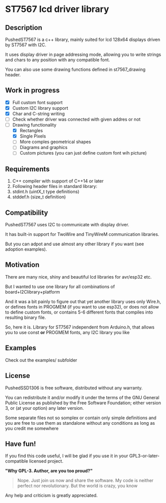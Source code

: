 # ST7567 lcd driver library

## Description

PushedST7567 is a c++ library, mainly suited for lcd 128x64 displays driven by ST7567 with I2C.

It uses display driver in page addressing mode, allowing you to write strings and chars to any position with any compatible font.

You can also use some drawing functions defined in st7567_drawing header.

## Work in progress

- [x] Full custom font support
- [x] Custom I2C library support
- [x] Char and C-string writing
- [ ] Check whether driver was connected with given addres or not
- [ ] Drawing functionality
  - [x] Rectangles
  - [x] Single Pixels
  - [ ] More comples geometrical shapes
  - [ ] Diagrams and graphics
  - [ ] Custom pictures (you can just define custom font wih picture)

## Requirements

1. C++ compiler with support of C++14 or later
2. Following header files in standard library:
  1. stdint.h (uintX_t type definitions)
  2. stddef.h (size_t definition)

## Compatibility

PushedST7567 uses I2C to communicate with display driver.

It has built-in support for TwoWire and TinyWireM communication libraries.

But you can adpot and use almost any other library if you want (see adoption examples).

## Motivation

There are many nice, shiny and beautiful lcd libraries for avr/esp32 etc.

But I wanted to use one library for all combinations of board+I2Clibrary+platform

And it was a bit painly to figure out that yet another library uses only Wire.h, or defines fonts in PROGMEM (if you want to use esp32), or does not allow to define custom fonts, or contains 5-6 different fonts that compiles into resulting binary file.

So, here it is. Library for ST7567 independent from Arduino.h, that allows you to use const **or** PROGMEM fonts, any I2C library you like

## Examples

Check out the examples/ subfolder

## License

PushedSSD1306 is free software, distributed without any warranty.

You can redistribute it and/or modify it under the terms of the GNU General Public License as published by the Free Software Foundation; either version 3, or (at your option) any later version.

Some separate files not so somplex or contain only simple definitions and you are free to use them
as standalone without any conditions as long as you credit me somewhere

## Have fun!
If you find this code useful, I will be glad if you use it in your GPL3-or-later-compatible licensed project.

**"Why GPL-3. Author, are you too proud?"**
> Nope. Just join us now and share the software.
> My code is neither perfect nor revolutionary. But the world is crazy, you know

Any help and criticism is greatly appreciated.